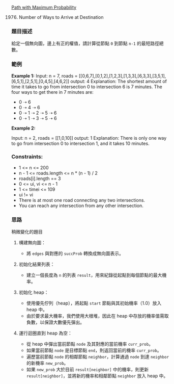 [Path with Maximum Probability](https://leetcode.com/problems/number-of-ways-to-arrive-at-destination)

1976. Number of Ways to Arrive at Destination

### 題目描述

給定一個無向圖，邊上有正的權值，請計算從節點 `0` 到節點 `n-1` 的最短路徑總數。

### 範例

**Example 1:**
Input: n = 7, roads = [[0,6,7],[0,1,2],[1,2,3],[1,3,3],[6,3,3],[3,5,1],[6,5,1],[2,5,1],[0,4,5],[4,6,2]]
output: 4
Explanation:
The shortest amount of time it takes to go from intersection 0 to intersection 6 is 7 minutes.
The four ways to get there in 7 minutes are:
- 0 ➝ 6
- 0 ➝ 4 ➝ 6
- 0 ➝ 1 ➝ 2 ➝ 5 ➝ 6
- 0 ➝ 1 ➝ 3 ➝ 5 ➝ 6

**Example 2:**

Input: n = 2, roads = [[1,0,10]]
output: 1
Explanation:
There is only one way to go from intersection 0 to intersection 1, and it takes 10 minutes.

### Constraints:

- 1 <= n <= 200
- n - 1 <= roads.length <= n * (n - 1) / 2
- roads[i].length == 3
- 0 <= ui, vi <= n - 1
- 1 <= timei <= 109
- ui != vi
- There is at most one road connecting any two intersections.
- You can reach any intersection from any other intersection.

### 思路

稍微變化的題目

1. 構建無向圖：
   - 將 `edges` 與對應的 `succProb` 轉換成無向圖表示。

2. 初始化結果列表：
   - 建立一個長度為 `n` 的列表 `result`，用來紀錄從起點到每個節點的最大機率。

3. 初始化 heap：
   - 使用優先佇列（heap），將起點 `start` 節點與其初始機率（1.0）放入 heap 中。
   - 由於要求最大機率，我們使用大根堆，因此在 heap 中存放的機率值需取負數，以保證大數優先彈出。

4. 運行迴圈直到 heap 為空：
   - 從 heap 中彈出當前節點 `node` 及其對應的當前機率 `curr_prob`。
   - 如果當前節點 `node` 是目標節點 `end`，則返回當前的機率 `curr_prob`。
   - 遍歷當前節點 `node` 的相鄰節點 `neighbor`，計算通過 `node` 到達 `neighbor` 的新機率 `new_prob`。
   - 如果 `new_prob` 大於目前 `result[neighbor]` 中的機率，則更新 `result[neighbor]`，並將新的機率和相鄰節點 `neighbor` 放入 heap 中。
    






